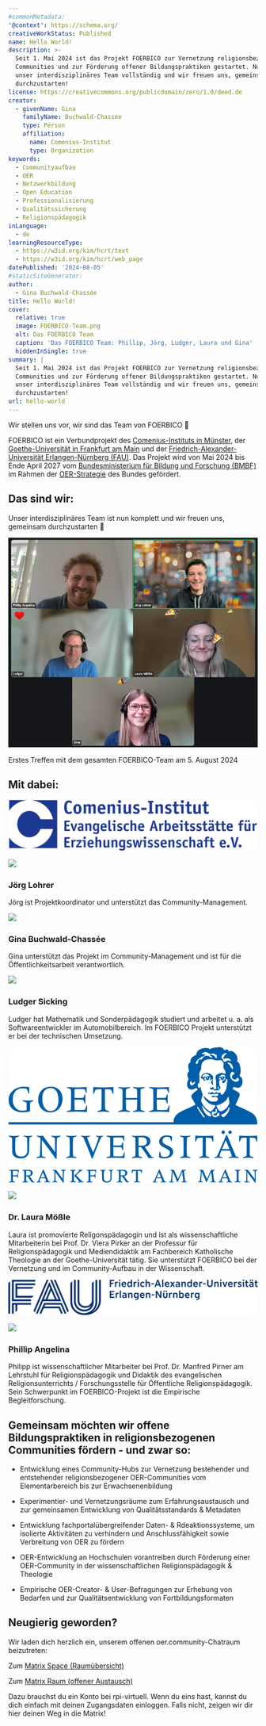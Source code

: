 ```yaml
---
#commonMetadata:
'@context': https://schema.org/
creativeWorkStatus: Published
name: Hello World!
description: >-
  Seit 1. Mai 2024 ist das Projekt FOERBICO zur Vernetzung religionsbezogener
  Communities und zur Förderung offener Bildungspraktiken gestartet. Nun ist
  unser interdisziplinäres Team vollständig und wir freuen uns, gemeinsam
  durchzustarten!
license: https://creativecommons.org/publicdomain/zero/1.0/deed.de
creator:
  - givenName: Gina
    familyName: Buchwald-Chassée
    type: Person
    affiliation:
      name: Comenius-Institut
      type: Organization
keywords:
  - Communityaufbau
  - OER
  - Netzwerkbildung
  - Open Education
  - Professionalisierung
  - Qualitätssicherung
  - Religionspädagogik
inLanguage:
  - de
learningResourceType:
  - https://w3id.org/kim/hcrt/text
  - https://w3id.org/kim/hcrt/web_page
datePublished: '2024-08-05'
#staticSiteGenerator:
author:
  - Gina Buchwald-Chassée
title: Hello World!
cover:
  relative: true
  image: FOERBICO-Team.png
  alt: Das FOERBICO Team
  caption: 'Das FOERBICO Team: Phillip, Jörg, Ludger, Laura und Gina'
  hiddenInSingle: true
summary: |
  Seit 1. Mai 2024 ist das Projekt FOERBICO zur Vernetzung religionsbezogener
  Communities und zur Förderung offener Bildungspraktiken gestartet. Nun ist
  unser interdisziplinäres Team vollständig und wir freuen uns, gemeinsam
  durchzustarten!
url: hello-world
---
```


Wir stellen uns vor, wir sind das Team von FOERBICO 👋

FOERBICO ist ein Verbundprojekt des [Comenius-Instituts in Münster](https://comenius.de), der [Goethe-Universität in Frankfurt am Main](https://www.uni-frankfurt.de/de) und der [Friedrich-Alexander-Universität Erlangen-Nürnberg (FAU)](https://www.fau.de/). Das Projekt wird von Mai 2024 bis Ende April 2027 vom [Bundesministerium für Bildung und Forschung (BMBF)](https://www.bmbf.de/bmbf/de/home/home_node.html) im Rahmen der [OER-Strategie](https://www.oer-strategie.de/foerdern/gefoerderte-projekte/foerbico-projektsteckbrief/) des Bundes gefördert.

## Das sind wir:

Unser interdisziplinäres Team ist nun komplett und wir freuen uns, gemeinsam durchzustarten 💪

![Das FOERBICO Team](FOERBICO-Team.png "Das FOERBICO Team: Phillip, Jörg, Ludger, Laura und Gina")

Erstes Treffen mit dem gesamten FOERBICO-Team am 5. August 2024

## Mit dabei:

![](comenius-institut-logo.png)

![](/unser-team/JoergLohrer.jpg)

### Jörg Lohrer

Jörg ist Projektkoordinator und unterstützt das Community-Management.

![](/unser-team/GinaBuchwaldChassee.jpg)

### Gina Buchwald-Chassée

Gina unterstützt das Projekt im Community-Management und ist für die Öffentlichkeitsarbeit verantwortlich.

![](/unser-team/LudgerSicking.jpg)

### Ludger Sicking

Ludger hat Mathematik und Sonderpädagogik studiert und arbeitet u. a. als Softwareentwickler im Automobilbereich. Im FOERBICO Projekt
 unterstützt er bei der technischen Umsetzung.

![](Goethe-Universitaet_Frankfurt_Logo.png)

![](/unser-team/LauraMoessle.jpg)

### Dr. Laura Mößle

Laura ist promovierte Religonspädagogin und ist als wissenschaftliche Mitarbeiterin bei Prof. Dr. Viera Pirker an der Professur für Religionspädagogik und Mediendidaktik am Fachbereich Katholische Theologie an der Goethe-Universität tätig. Sie unterstützt FOERBICO bei der Vernetzung und im Community-Aufbau in der Wissenschaft.

![](Friedrich-Alexander-Universitaet_Erlangen-Nuernberg_Logo.png)

![](/unser-team/PhillipAngelina.jpg)

### Phillip Angelina

Philipp ist wissenschaftlicher Mitarbeiter bei Prof. Dr. Manfred Pirner am Lehrstuhl für Religionspädagogik und Didaktik des evangelischen Religionsunterrichts / Forschungsstelle für Öffentliche Religionspädagogik. Sein Schwerpunkt im FOERBICO-Projekt ist die Empirische Begleitforschung.


## Gemeinsam möchten wir offene Bildungspraktiken in religionsbezogenen Communities fördern - und zwar so:

- Entwicklung eines Community-Hubs zur Vernetzung bestehender und entstehender religionsbezogener OER-Communities vom Elementarbereich bis zur Erwachsenenbildung

- Experimentier- und Vernetzungsräume zum Erfahrungsaustausch und zur gemeinsamen Entwicklung von Qualitätsstandards & Metadaten

- Entwicklung fachportalübergreifender Daten- & Rdeaktionssysteme, um isolierte Aktivitäten zu verhindern und Anschlussfähigkeit sowie Verbreitung von OER zu fördern

- OER-Entwicklung  an Hochschulen vorantreiben durch Förderung einer OER-Community in der wissenschaftlichen Religionspädagogik & Theologie

- Empirische OER-Creator- & User-Befragungen zur Erhebung von Bedarfen und zur Qualitätsentwicklung von Fortbildungsformaten

## Neugierig geworden?

Wir laden dich herzlich ein, unserem offenen oer.community-Chatraum beizutreten:

Zum [Matrix Space (Raumübersicht)](https://matrix.to/#/#oercommunity:rpi-virtuell.de)

Zum [Matrix Raum (offener Austausch)](https://matrix.to/#/#oer.community:rpi-virtuell.de)

Dazu brauchst du ein Konto bei rpi-virtuell. Wenn du eins hast, kannst du dich einfach mit deinen Zugangsdaten einloggen. Falls nicht, zeigen wir dir hier deinen Weg in die Matrix!
